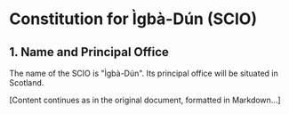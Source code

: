 # Constitution for Ìgbà-Dún (SCIO)

## 1. Name and Principal Office
The name of the SCIO is "Ìgbà-Dún". Its principal office will be situated in Scotland.

[Content continues as in the original document, formatted in Markdown...]